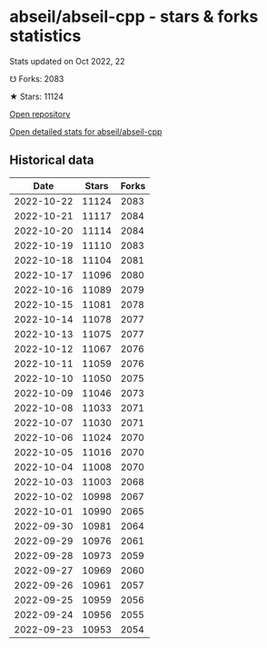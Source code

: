 # abseil/abseil-cpp - stars & forks statistics

Stats updated on Oct 2022, 22

☋ Forks: 2083

★ Stars: 11124

[Open repository](https://github.com/abseil/abseil-cpp)

[Open detailed stats for abseil/abseil-cpp](https://reviewgithub.com/rep/abseil/abseil-cpp)

## Historical data
| Date | Stars | Forks |
|------|-------|-------|
| 2022-10-22 | 11124 | 2083 | 
| 2022-10-21 | 11117 | 2084 | 
| 2022-10-20 | 11114 | 2084 | 
| 2022-10-19 | 11110 | 2083 | 
| 2022-10-18 | 11104 | 2081 | 
| 2022-10-17 | 11096 | 2080 | 
| 2022-10-16 | 11089 | 2079 | 
| 2022-10-15 | 11081 | 2078 | 
| 2022-10-14 | 11078 | 2077 | 
| 2022-10-13 | 11075 | 2077 | 
| 2022-10-12 | 11067 | 2076 | 
| 2022-10-11 | 11059 | 2076 | 
| 2022-10-10 | 11050 | 2075 | 
| 2022-10-09 | 11046 | 2073 | 
| 2022-10-08 | 11033 | 2071 | 
| 2022-10-07 | 11030 | 2071 | 
| 2022-10-06 | 11024 | 2070 | 
| 2022-10-05 | 11016 | 2070 | 
| 2022-10-04 | 11008 | 2070 | 
| 2022-10-03 | 11003 | 2068 | 
| 2022-10-02 | 10998 | 2067 | 
| 2022-10-01 | 10990 | 2065 | 
| 2022-09-30 | 10981 | 2064 | 
| 2022-09-29 | 10976 | 2061 | 
| 2022-09-28 | 10973 | 2059 | 
| 2022-09-27 | 10969 | 2060 | 
| 2022-09-26 | 10961 | 2057 | 
| 2022-09-25 | 10959 | 2056 | 
| 2022-09-24 | 10956 | 2055 | 
| 2022-09-23 | 10953 | 2054 | 


